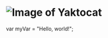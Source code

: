 # 
#
# ![Image of Yaktocat](https://octodex.github.com/images/yaktocat.png)
 var myVar = "Hello, world!";
# 
